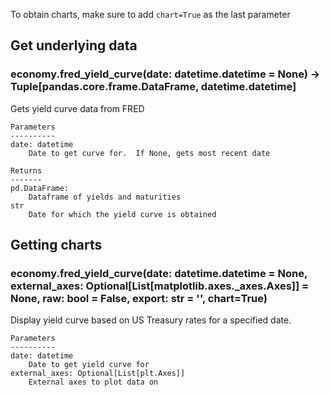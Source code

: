 To obtain charts, make sure to add `chart=True` as the last parameter

## Get underlying data 
### economy.fred_yield_curve(date: datetime.datetime = None) -> Tuple[pandas.core.frame.DataFrame, datetime.datetime]

Gets yield curve data from FRED

    Parameters
    ----------
    date: datetime
        Date to get curve for.  If None, gets most recent date

    Returns
    -------
    pd.DataFrame:
        Dataframe of yields and maturities
    str
        Date for which the yield curve is obtained

## Getting charts 
### economy.fred_yield_curve(date: datetime.datetime = None, external_axes: Optional[List[matplotlib.axes._axes.Axes]] = None, raw: bool = False, export: str = '', chart=True)

Display yield curve based on US Treasury rates for a specified date.

    Parameters
    ----------
    date: datetime
        Date to get yield curve for
    external_axes: Optional[List[plt.Axes]]
        External axes to plot data on
